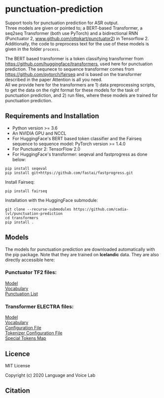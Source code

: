 # punctuation-prediction
Support tools for punctuation prediction for ASR output.  
Three models are given or pointed to; a BERT-based Transformer, a seq2seq Transformer (both use PyTorch) and a bidirectional RNN (Punctuator 2, www.github.com/ottokart/punctuator2)
in Tensorflow 2.  
Additionally, the code to preprocess text for the use of these models is given in the folder `process`.

The BERT based transformer is a token classifying transformer from https://github.com/huggingface/transformers, used here for punctuation prediction. 
The sequnece to sequence transformer comes from https://github.com/pytorch/fairseq and is based on the transformer described in the paper Attention is all you need.  
All we provide here for the transformers are 1) data preprocessing scripts, to get the data on the right format for these models for the task of punctuation prediction, and 2) run files, where these models are trained for punctuation prediction.

## Requirements and Installation
- Python version >= 3.6
- An NVIDIA GPU and NCCL
- For HuggingFace's BERT based token classifier and the Fairseq sequence to sequence model: PyTorch version >= 1.4.0
- For Punctuator 2: TensorFlow 2.0
- For HuggingFace's transformer: seqeval and fastprogress as done below:
~~~~
pip install seqeval  
pip install git+https://github.com/fastai/fastprogress.git 
~~~~
Install Fairseq:
~~~~
pip install fairseq
~~~~
Installation with the HuggingFace submodule:
~~~~
git clone --recurse-submodules https://github.com/cadia-lvl/punctuation-prediction
cd transformers
pip install .
~~~~

## Models

The models for punctuation prediction are downloaded automatically with the pip package. Note that they are trained on **Icelandic** data. They are also directly accessible here:

### Punctuator TF2 files:
[Model](https://repository.clarin.is/repository/xmlui/bitstream/handle/20.500.12537/52/Model_tf2_isl_big_1009_h256_lr0.02.pcl)  
[Vocabulary](https://repository.clarin.is/repository/xmlui/bitstream/handle/20.500.12537/52/vocabulary)  
[Punctuation List](https://repository.clarin.is/repository/xmlui/bitstream/handle/20.500.12537/52/punctuations)  

### Transformer ELECTRA files:
[Model](https://repository.clarin.is/repository/xmlui/bitstream/handle/20.500.12537/52/pytorch_model.bin)  
[Vocabulary](https://repository.clarin.is/repository/xmlui/bitstream/handle/20.500.12537/52/vocab.txt)  
[Configuration File](https://repository.clarin.is/repository/xmlui/bitstream/handle/20.500.12537/52/config.json)  
[Tokenizer Configuration File](https://repository.clarin.is/repository/xmlui/bitstream/handle/20.500.12537/52/tokenizer_config.json)  
[Special Tokens Map](https://repository.clarin.is/repository/xmlui/bitstream/handle/20.500.12537/52/special_tokens_map.json)  

## Licence
MIT License

Copyright (c) 2020 Language and Voice Lab

## Citation

